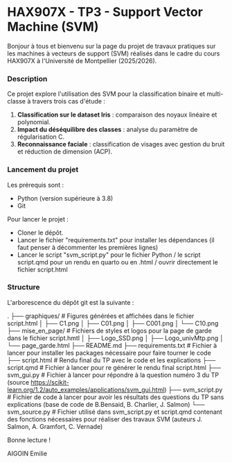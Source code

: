 # HAX907X - TP3 - Support Vector Machine (SVM)

Bonjour à tous et bienvenu sur la page du projet de travaux pratiques sur les machines à vecteurs de support (SVM) réalisés dans le cadre du cours HAX907X à l'Université de Montpellier (2025/2026).

### Description

Ce projet explore l'utilisation des SVM pour la classification binaire et multi-classe à travers trois cas d'étude :
1. **Classification sur le dataset Iris** : comparaison des noyaux linéaire et polynomial.
2. **Impact du déséquilibre des classes** : analyse du paramètre de régularisation C.
3. **Reconnaissance faciale** : classification de visages avec gestion du bruit et réduction de dimension (ACP).

### Lancement du projet

Les prérequis sont :
- Python (version supérieure à 3.8)
- Git

Pour lancer le projet :
- Cloner le dépôt.
- Lancer le fichier "requirements.txt" pour installer les dépendances (il faut penser à décommenter les premières lignes)
- Lancer le script "svm_script.py" pour le fichier Python / le script script.qmd pour un rendu en quarto ou en .html / ouvrir directement le fichier script.html

### Structure

L'arborescence du dépôt git est la suivante :

.
├── graphiques/             # Figures générées et affichées dans le fichier script.html
│   ├── C1.png
│   ├── C01.png
│   ├── C001.png
│   └── C10.png
├── mise_en_page/             # Fichiers de styles et logos pour la page de garde dans le fichier script.hmtl
│   ├── Logo_SSD.png
│   ├── Logo_univMtp.png
│   └── page_garde.html
├── README.md
├── requirements.txt        # Fichier à lancer pour installer les packages nécessaire pour faire tourner le code
├── script.html             # Rendu final du TP avec le code et les explications
├── script.qmd              # Fichier à lancer pour re générer le rendu final script.html
├── svm_gui.py           # Fichier à lancer pour répondre à la question numéro 3 du TP (source https://scikit-learn.org/1.2/auto_examples/applications/svm_gui.html)
├── svm_script.py              # Fichier de code à lancer pour avoir les résultats des questions du TP sans explications (base de code de B.Bensaid, B. Charlier, J. Salmon)
└── svm_source.py        # Fichier utilisé dans svm_script.py et script.qmd contenant des fonctions nécessaires pour réaliser des travaux SVM (auteurs J. Salmon, A. Gramfort, C. Vernade)           

Bonne lecture !

AIGOIN Emilie
